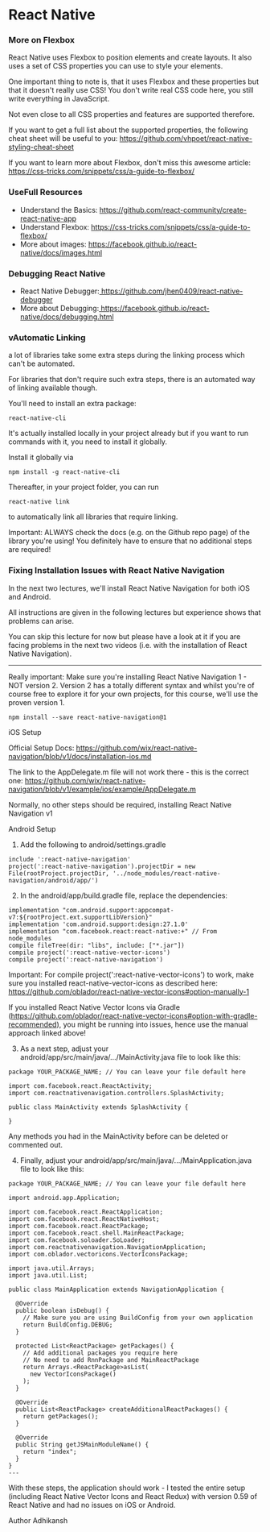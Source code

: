 # React Native

### More on Flexbox

React Native uses Flexbox to position elements and create layouts. It also uses a set of CSS properties you can use to style your elements.

One important thing to note is, that it uses Flexbox and these properties but that it doesn't really use CSS! You don't write real CSS code here, you still write everything in JavaScript.

Not even close to all CSS properties and features are supported therefore.

If you want to get a full list about the supported properties, the following cheat sheet will be useful to you: <a href="https://github.com/vhpoet/react-native-styling-cheat-sheet">https://github.com/vhpoet/react-native-styling-cheat-sheet</a>

If you want to learn more about Flexbox, don't miss this awesome article: <a href="https://css-tricks.com/snippets/css/a-guide-to-flexbox/">https://css-tricks.com/snippets/css/a-guide-to-flexbox/</a>

### UseFull Resources

<ul>
<li>Understand the Basics: <a href="https://github.com/react-community/create-react-native-app">https://github.com/react-community/create-react-native-app</a></li>
<li>Understand Flexbox: <a href="https://css-tricks.com/snippets/css/a-guide-to-flexbox/">https://css-tricks.com/snippets/css/a-guide-to-flexbox/</a></li>
<li>More about images: <a href="https://facebook.github.io/react-native/docs/images.html">https://facebook.github.io/react-native/docs/images.html</a>
</li>
</ul>

### Debugging React Native

<ul>
<li>React Native Debugger:<a href="https://github.com/jhen0409/react-native-debugger"> https://github.com/jhen0409/react-native-debugger</a>
</li><li>More about Debugging:<a href="https://facebook.github.io/react-native/docs/debugging.html"> https://facebook.github.io/react-native/docs/debugging.html</a>
</li>
</ul>

### vAutomatic Linking
a lot of libraries take some extra steps during the linking process which can't be automated.

For libraries that don't require such extra steps, there is an automated way of linking available though.

You'll need to install an extra package: 

```
react-native-cli
``` 

It's actually installed locally in your project already but if you want to run commands with it, you need to install it globally.

Install it globally via 
```
npm install -g react-native-cli 
```
Thereafter, in your project folder, you can run 
```
react-native link 
```
 to automatically link all libraries that require linking.

Important: ALWAYS check the docs (e.g. on the Github repo page) of the library you're using! You definitely have to ensure that no additional steps are required!


### Fixing Installation Issues with React Native Navigation
In the next two lectures, we'll install React Native Navigation for both iOS and Android.

All instructions are given in the following lectures but experience shows that problems can arise.

You can skip this lecture for now but please have a look at it if you are facing problems in the next two videos (i.e. with the installation of React Native Navigation).

---

Really important: Make sure you're installing React Native Navigation 1 - NOT version 2. Version 2 has a totally different syntax and whilst you're of course free to explore it for your own projects, for this course, we'll use the proven version 1.

```
npm install --save react-native-navigation@1
```

iOS Setup

Official Setup Docs: https://github.com/wix/react-native-navigation/blob/v1/docs/installation-ios.md

The link to the AppDelegate.m file will not work there - this is the correct one: https://github.com/wix/react-native-navigation/blob/v1/example/ios/example/AppDelegate.m

Normally, no other steps should be required, installing React Native Navigation v1

Android Setup

1) Add the following to android/settings.gradle
```
include ':react-native-navigation'
project(':react-native-navigation').projectDir = new File(rootProject.projectDir, '../node_modules/react-native-navigation/android/app/')
```
2) In the android/app/build.gradle file, replace the dependencies:

```
implementation "com.android.support:appcompat-v7:${rootProject.ext.supportLibVersion}"
implementation 'com.android.support:design:27.1.0' 
implementation "com.facebook.react:react-native:+" // From node_modules
compile fileTree(dir: "libs", include: ["*.jar"]) 
compile project(':react-native-vector-icons') 
compile project(':react-native-navigation')
```
Important: For compile project(':react-native-vector-icons') to work, make sure you installed react-native-vector-icons as described here: https://github.com/oblador/react-native-vector-icons#option-manually-1

If you installed React Native Vector Icons via Gradle (https://github.com/oblador/react-native-vector-icons#option-with-gradle-recommended), you might be running into issues, hence use the manual approach linked above!

3) As a next step, adjust your android/app/src/main/java/.../MainActivity.java file to look like this:

```
package YOUR_PACKAGE_NAME; // You can leave your file default here
 
import com.facebook.react.ReactActivity;
import com.reactnativenavigation.controllers.SplashActivity;
 
public class MainActivity extends SplashActivity {
 
}
```
Any methods you had in the MainActivity before can be deleted or commented out.

4) Finally, adjust your android/app/src/main/java/.../MainApplication.java file to look like this:
```
package YOUR_PACKAGE_NAME; // You can leave your file default here
 
import android.app.Application;
 
import com.facebook.react.ReactApplication;
import com.facebook.react.ReactNativeHost;
import com.facebook.react.ReactPackage;
import com.facebook.react.shell.MainReactPackage;
import com.facebook.soloader.SoLoader;
import com.reactnativenavigation.NavigationApplication;
import com.oblador.vectoricons.VectorIconsPackage;
 
import java.util.Arrays;
import java.util.List;
 
public class MainApplication extends NavigationApplication {
 
  @Override
  public boolean isDebug() {
    // Make sure you are using BuildConfig from your own application
    return BuildConfig.DEBUG;
  }
 
  protected List<ReactPackage> getPackages() {
    // Add additional packages you require here
    // No need to add RnnPackage and MainReactPackage
    return Arrays.<ReactPackage>asList(
      new VectorIconsPackage()
    );
  }
 
  @Override
  public List<ReactPackage> createAdditionalReactPackages() {
    return getPackages();
  }
 
  @Override
  public String getJSMainModuleName() {
    return "index";
  }
}
---
```
With these steps, the application should work - I tested the entire setup (including React Native Vector Icons and React Redux) with version 0.59 of React Native and had no issues on iOS or Android.

Author
Adhikansh
